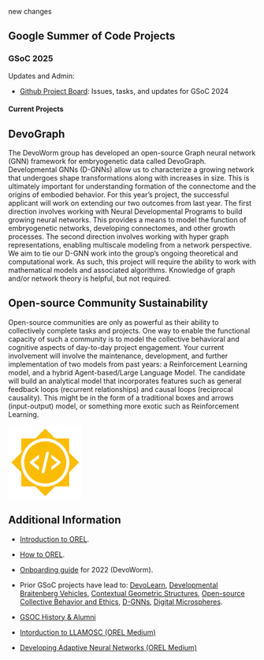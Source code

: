 new changes

## Google Summer of Code Projects
### GSoC 2025

Updates and Admin: 
- [Github Project Board](https://github.com/orgs/OREL-group/projects/15): Issues, tasks, and updates for GSoC 2024

#### Current Projects
   
## DevoGraph  
The DevoWorm group has developed an open-source Graph neural network (GNN) framework for embryogenetic data called DevoGraph. Developmental GNNs (D-GNNs) allow us to characterize a growing network that undergoes shape transformations along with increases in size. This is ultimately important for understanding formation of the connectome and the origins of embodied behavior. For this year’s project, the successful applicant will work on extending our two outcomes from last year. The first direction involves working with Neural Developmental Programs to build growing neural networks. This provides a means to model the function of embryogenetic networks, developing connectomes, and other growth processes. The second direction involves working with hyper graph representations, enabling multiscale modeling from a network perspective. We aim to tie our D-GNN work into the group’s ongoing theoretical and computational work. As such, this project will require the ability to work with mathematical models and associated algorithms. Knowledge of graph and/or network theory is helpful, but not required.   

## Open-source Community Sustainability
Open-source communities are only as powerful as their ability to collectively complete tasks and projects. One way to enable the functional capacity of such a community is to model the collective behavioral and cognitive aspects of day-to-day project engagement. Your current involvement will involve the maintenance, development, and further implementation of two models from past years: a Reinforcement Learning model, and a hybrid Agent-based/Large Language Model. The candidate will build an analytical model that incorporates features such as general feedback loops (recurrent relationships) and causal loops (reciprocal causality). This might be in the form of a traditional boxes and arrows (input-output) model, or something more exotic such as Reinforcement Learning.   
   
<P>
    <IMG align="center" height = "150" width = "150" SRC="https://github.com/OREL-group/GSoC/blob/main/Media/GSoC.png">
</P>
  
## Additional Information  
* [Introduction to OREL](https://github.com/OREL-group/Onboarding/blob/main/Intro-to-OREL.md).

* [How to OREL](https://orel-group.github.io/join/).
    
* [Onboarding guide](https://github.com/devoworm/Proposals-Public-Lectures/blob/master/Onboarding%20Guide/onboarding-guide.md) for 2022 (DevoWorm). 
  
* Prior GSoC projects have lead to: [DevoLearn](https://github.com/DevoLearn/devolearn), [Developmental Braitenberg Vehicles](https://github.com/OREL-group/dBV), [Contextual Geometric Structures](https://github.com/Orthogonal-Research-Lab/CGS), [Open-source Collective Behavior and Ethics](https://github.com/OREL-group/GSoC/tree/main/Open%20Source%20Ethics), [D-GNNs](https://github.com/DevoLearn/DevoGraph), [Digital Microspheres](https://github.com/devoworm/GSoC-2022/tree/main/Digital-Microsphere).

* [GSOC History & Alumni](https://www.jopro.org/mentoring-programs/google-summer-of-code-orel-devoworm)
  
* [Intorduction to LLAMOSC (OREL Medium)](https://medium.com/orel-group/midpoint-milestone-introducing-the-llamosc-framework-dc3b7d33bf8a)
  
* [Developing Adaptive Neural Networks (OREL Medium)](https://medium.com/orel-group/developing-adaptive-neural-networks-growing-graphs-for-dynamic-data-representation-286d9ad6c24c)
